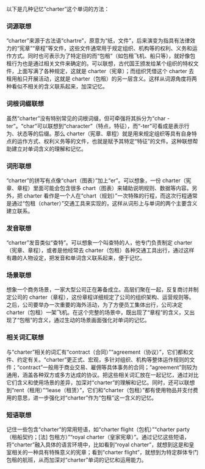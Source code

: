 以下是几种记忆“charter”这个单词的方法：

### 词源联想
“charter”来源于古法语“chartre”，原意为“纸，文件”，后来演变为指具有法律效力的“宪章”“章程”等文件，这些文件通常用于规定组织、机构等的权利、义务和运作方式。同时也可表示为了特定目的而“包租”（如包租飞机、船只等），就好像包租行为也是通过相关文件来确定的。可以联想，古代国王颁发给某个组织的特权文件，上面写满了各种规定，这就是 charter（宪章）；而组织凭借这个 charter 去租用船只开展活动，这就是 charter（包租）的另一层含义。这样从词源角度将两种看似不相关的含义联系起来，加深记忆。

### 词根词缀联想
虽然“charter”没有特别常见的词根词缀，但可牵强将其拆分为“char - ter”。“char”可以联想到“character”（特点，特征），而“-ter”可看成是表示行为、状态等的后缀。那么 charter（宪章、章程）就是用来规定组织等具有自身特点的运作方式、权利义务等的文件，也就是赋予其特定“特征”的文件。这种联想帮助建立对单词含义的理解和记忆。

### 词形联想
“charter”的拼写有点像“chart（图表）”加上“er”。可以想象，一份 charter（宪章、章程）里面可能会包含很多 chart（图表）来辅助说明规则、数据等内容。另外，把 charter 看作是一个人在“chart（规划）”一次特殊的行程，而这次行程通常是通过“包租（charter）”交通工具来实现的，这样从词形上与单词的两个主要含义建立联系。

### 发音联想
“charter”发音类似“查特”。可以想象一个叫查特的人，他专门负责制定 charter（宪章、章程），或者是他经常去 charter（包租）各种交通工具出行，通过这样有趣的人物设定，把发音和单词含义联系起来，便于记忆。

### 场景联想
想象一个商务场景，一家大型公司正在筹备成立。高层们聚在一起，反复商讨并制定公司的 charter（章程），这份章程详细规定了公司的组织架构、运营规则等。之后，公司要举办一次重要的海外活动，为了方便员工集体出行，公司决定 charter（包租）一架飞机。在这个完整的场景中，既出现了“章程”的含义，又出现了“包租”的含义，通过生动的场景画面强化对单词的记忆。

### 相关词汇联想
与“charter”相关的词汇有“contract（合同）”“agreement（协议）”，它们都和文件、约定有关。“charter”更正式、宏观，多针对组织、机构等整体运作规则的文件；“contract”一般用于商业交易、雇佣等具体事务的合同；“agreement”则较为通用，涵盖各种双方或多方达成的协议。把这些相关词汇放在一起记忆，通过对比它们含义和使用场景的差异，加深对“charter”的理解和记忆。同时，还可以联想到“rent（租用）”“lease（租赁）”，它们和“charter（包租）”都有使用物品并支付费用的意思，进一步强化对“charter”作为“包租”这一含义的记忆。

### 短语联想
记住一些包含“charter”的常用短语，如“charter flight（包机）”“charter party（租船契约；[法] 包租方）”“royal charter（皇家宪章）”。通过记忆这些短语，将“charter”融入具体的语言环境中，比如看到“royal charter”，就想到这是和皇室相关的一种具有特殊意义的宪章；看到“charter flight”，就想到为特定群体专门包租的航班，从而加深对“charter”单词的记忆和运用能力。 